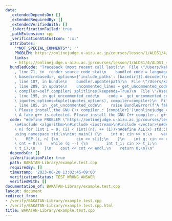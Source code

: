 ```yaml
---
data:
  _extendedDependsOn: []
  _extendedRequiredBy: []
  _extendedVerifiedWith: []
  _isVerificationFailed: true
  _pathExtension: cpp
  _verificationStatusIcon: ':x:'
  attributes:
    '*NOT_SPECIAL_COMMENTS*': ''
    PROBLEM: https://onlinejudge.u-aizu.ac.jp/courses/lesson/1/ALDS1/4/ALDS1_4_B
    links:
    - https://onlinejudge.u-aizu.ac.jp/courses/lesson/1/ALDS1/4/ALDS1_4_B
  bundledCode: "Traceback (most recent call last):\n  File \"/Users/kabatan/Library/Python/3.9/lib/python/site-packages/onlinejudge_verify/documentation/build.py\"\
    , line 71, in _render_source_code_stat\n    bundled_code = language.bundle(stat.path,\
    \ basedir=basedir, options={'include_paths': [basedir]}).decode()\n  File \"/Users/kabatan/Library/Python/3.9/lib/python/site-packages/onlinejudge_verify/languages/cplusplus.py\"\
    , line 187, in bundle\n    bundler.update(path)\n  File \"/Users/kabatan/Library/Python/3.9/lib/python/site-packages/onlinejudge_verify/languages/cplusplus_bundle.py\"\
    , line 289, in update\n    uncommented_lines = get_uncommented_code(path, iquotes=self.iquotes,\
    \ compiler=self.compiler).splitlines(keepends=True)\n  File \"/Users/kabatan/Library/Python/3.9/lib/python/site-packages/onlinejudge_verify/languages/cplusplus_bundle.py\"\
    , line 195, in get_uncommented_code\n    code = _get_uncommented_code(path.resolve(),\
    \ iquotes_options=tuple(iquotes_options), compiler=compiler)\n  File \"/Users/kabatan/Library/Python/3.9/lib/python/site-packages/onlinejudge_verify/languages/cplusplus_bundle.py\"\
    , line 185, in _get_uncommented_code\n    raise BundleError(f'A fake g++ is detected.\
    \ Please install the GNU C++ compiler.: {compiler}')\nonlinejudge_verify.languages.cplusplus_bundle.BundleError:\
    \ A fake g++ is detected. Please install the GNU C++ compiler.: g++\n"
  code: "#define PROBLEM \"https://onlinejudge.u-aizu.ac.jp/courses/lesson/1/ALDS1/4/ALDS1_4_B\"\
    \n#include <algorithm>\n#include <iostream>\n#include <vector>\n#define REP(i,\
    \ n) for (int i = 0; (i) < (int)(n); ++ (i))\n#define ALL(x) std::begin(x), std::end(x)\n\
    using namespace std;\n\nint main() {\n    int n; cin >> n;\n    vector<int> s(n);\n\
    \    REP (i, n) {\n        cin >> s[i];\n    }\n    int q; cin >> q;\n    int\
    \ cnt = 0;\n    while (q --) {\n        int t_i; cin >> t_i;\n        cnt += binary_search(ALL(s),\
    \ t_i);\n    }\n    cout << cnt << endl;\n    return 0;\n}\n"
  dependsOn: []
  isVerificationFile: true
  path: BAKATAN-Library/example.test.cpp
  requiredBy: []
  timestamp: '2023-06-20 13:02:45+09:00'
  verificationStatus: TEST_WRONG_ANSWER
  verifiedWith: []
documentation_of: BAKATAN-Library/example.test.cpp
layout: document
redirect_from:
- /verify/BAKATAN-Library/example.test.cpp
- /verify/BAKATAN-Library/example.test.cpp.html
title: BAKATAN-Library/example.test.cpp
---
```

